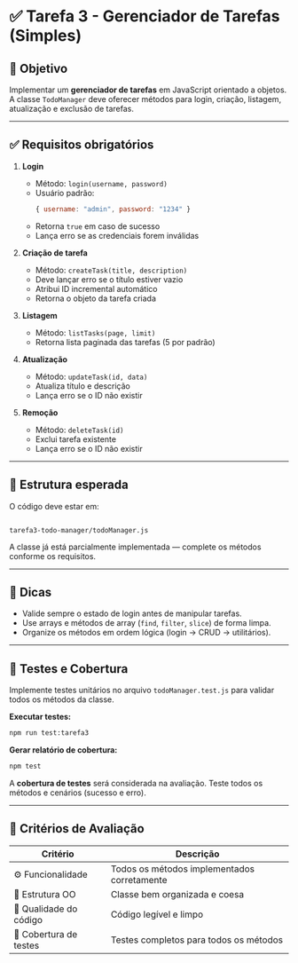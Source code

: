 # ✅ Tarefa 3 - Gerenciador de Tarefas (Simples)

## 🎯 Objetivo
Implementar um **gerenciador de tarefas** em JavaScript orientado a objetos.  
A classe `TodoManager` deve oferecer métodos para login, criação, listagem, atualização e exclusão de tarefas.

---

## ✅ Requisitos obrigatórios

1. **Login**
   - Método: `login(username, password)`
   - Usuário padrão:
     ```js
     { username: "admin", password: "1234" }
     ```
   - Retorna `true` em caso de sucesso  
   - Lança erro se as credenciais forem inválidas

2. **Criação de tarefa**
   - Método: `createTask(title, description)`
   - Deve lançar erro se o título estiver vazio
   - Atribui ID incremental automático
   - Retorna o objeto da tarefa criada

3. **Listagem**
   - Método: `listTasks(page, limit)`
   - Retorna lista paginada das tarefas (5 por padrão)

4. **Atualização**
   - Método: `updateTask(id, data)`
   - Atualiza título e descrição
   - Lança erro se o ID não existir

5. **Remoção**
   - Método: `deleteTask(id)`
   - Exclui tarefa existente
   - Lança erro se o ID não existir

---

## 🧩 Estrutura esperada

O código deve estar em:
````

tarefa3-todo-manager/todoManager.js

````

A classe já está parcialmente implementada — complete os métodos conforme os requisitos.

---

## 💬 Dicas

* Valide sempre o estado de login antes de manipular tarefas.
* Use arrays e métodos de array (`find`, `filter`, `slice`) de forma limpa.
* Organize os métodos em ordem lógica (login → CRUD → utilitários).

---

## 🧪 Testes e Cobertura

Implemente testes unitários no arquivo `todoManager.test.js` para validar todos os métodos da classe.

**Executar testes:**
```bash
npm run test:tarefa3
```

**Gerar relatório de cobertura:**
```bash
npm test
```

A **cobertura de testes** será considerada na avaliação. Teste todos os métodos e cenários (sucesso e erro).

---

## 🧠 Critérios de Avaliação

| Critério               | Descrição                                   |
| ---------------------- | ------------------------------------------- |
| ⚙️ Funcionalidade      | Todos os métodos implementados corretamente |
| 🧩 Estrutura OO        | Classe bem organizada e coesa               |
| 🧹 Qualidade do código | Código legível e limpo                      |
| 🧪 Cobertura de testes | Testes completos para todos os métodos      |
